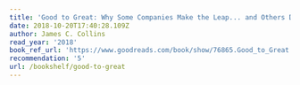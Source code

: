 ```yaml
---
title: 'Good to Great: Why Some Companies Make the Leap... and Others Don''t'
date: 2018-10-20T17:40:28.109Z
author: James C. Collins
read_year: '2018'
book_ref_url: 'https://www.goodreads.com/book/show/76865.Good_to_Great'
recommendation: '5'
url: /bookshelf/good-to-great
---
```



